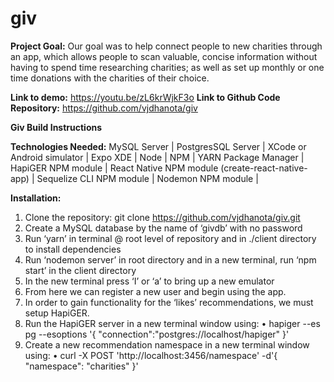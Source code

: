 # giv

<b>Project Goal:</b>
Our goal was to help connect people to new charities through an app, which allows people to scan valuable, concise information without having to spend time researching charities; as well as set up monthly or one time donations with the charities of their choice.

<b>Link to demo:</b> https://youtu.be/zL6krWjkF3o
<b>Link to Github Code Repository:</b> https://github.com/vjdhanota/giv

<b>Giv Build Instructions</b>

<b>Technologies Needed:</b>
MySQL Server |
PostgresSQL Server |
XCode or Android simulator |
Expo XDE |
Node |
NPM |
YARN Package Manager |
HapiGER NPM module |
React Native NPM module (create-react-native-app) |
Sequelize CLI NPM module |
Nodemon NPM module |

<b>Installation:</b>
1. Clone the repository: git clone https://github.com/vjdhanota/giv.git
2. Create a MySQL database by the name of ‘givdb’ with no password
3. Run ‘yarn’ in terminal @ root level of repository and in ./client directory to install
dependencies
4. Run ‘nodemon server’ in root directory and in a new terminal, run ‘npm start’ in the
client directory
5. In the new terminal press ‘I’ or ‘a’ to bring up a new emulator
6. From here we can register a new user and begin using the app.
7. In order to gain functionality for the ‘likes’ recommendations, we must setup HapiGER.
8. Run the HapiGER server in a new terminal window using:
• hapiger --es pg --esoptions '{ "connection":"postgres://localhost/hapiger" }'
9. Create a new recommendation namespace in a new terminal window using:
• curl -X POST 'http://localhost:3456/namespace' -d'{ "namespace": "charities" }'

